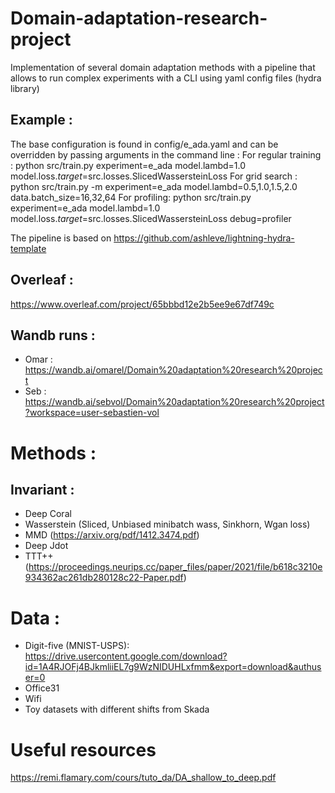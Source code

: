 # Domain-adaptation-research-project
Implementation of several domain adaptation methods with a pipeline that allows to run complex experiments with a CLI using yaml config files (hydra library)
## Example : 
The base configuration is found in config/e_ada.yaml and can be overridden by passing arguments in the command line :
For regular training : python src/train.py  experiment=e_ada model.lambd=1.0 model.loss._target_=src.losses.SlicedWassersteinLoss
For grid search : python src/train.py -m  experiment=e_ada model.lambd=0.5,1.0,1.5,2.0 data.batch_size=16,32,64
For profiling: python src/train.py  experiment=e_ada model.lambd=1.0 model.loss._target_=src.losses.SlicedWassersteinLoss debug=profiler

The pipeline is based on https://github.com/ashleve/lightning-hydra-template

## Overleaf :
https://www.overleaf.com/project/65bbbd12e2b5ee9e67df749c
## Wandb runs :
- Omar : https://wandb.ai/omarel/Domain%20adaptation%20research%20project
- Seb : https://wandb.ai/sebvol/Domain%20adaptation%20research%20project?workspace=user-sebastien-vol

# Methods :
## Invariant :
- Deep Coral
- Wasserstein (Sliced, Unbiased minibatch wass, Sinkhorn, Wgan loss)
- MMD (https://arxiv.org/pdf/1412.3474.pdf)
- Deep Jdot
- TTT++ (https://proceedings.neurips.cc/paper_files/paper/2021/file/b618c3210e934362ac261db280128c22-Paper.pdf)


# Data :
- Digit-five (MNIST-USPS): https://drive.usercontent.google.com/download?id=1A4RJOFj4BJkmliiEL7g9WzNIDUHLxfmm&export=download&authuser=0
- Office31
- Wifi
- Toy datasets with different shifts from Skada

# Useful resources

https://remi.flamary.com/cours/tuto_da/DA_shallow_to_deep.pdf
